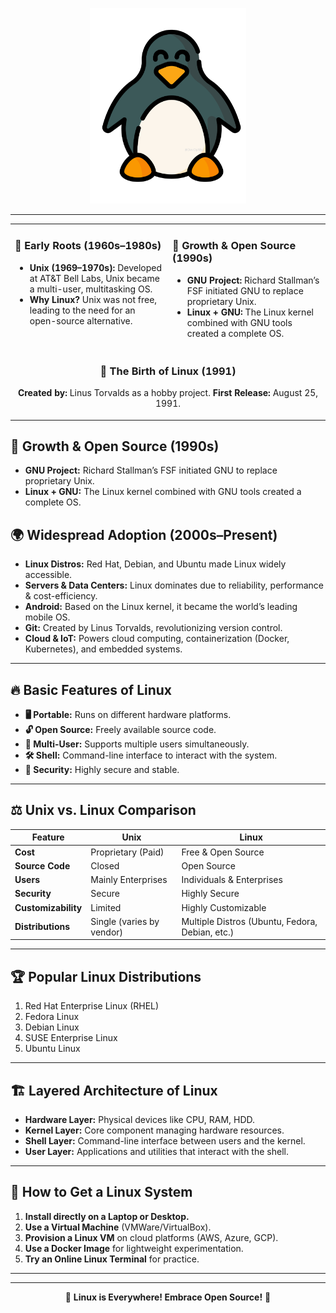 
<p align="center">
  <img src="images/Linuxlogo.png" width="250" alt="Linux Logo">
</p>

---

<table>
  <tr>
    <td width="50%" valign="top">

### 📜 Early Roots (1960s–1980s)
- **Unix (1969–1970s):** Developed at AT&T Bell Labs, Unix became a multi-user, multitasking OS.
- **Why Linux?** Unix was not free, leading to the need for an open-source alternative.

</td>
    <td width="50%" valign="top">

### 🚀 Growth & Open Source (1990s)
- **GNU Project:** Richard Stallman’s FSF initiated GNU to replace proprietary Unix.
- **Linux + GNU:** The Linux kernel combined with GNU tools created a complete OS.

</td>
  </tr>
  <tr>
    <td colspan="2" align="center">

### 🐧 The Birth of Linux (1991)
 **Created by:** Linus Torvalds as a hobby project.
 **First Release:** August 25, 1991.

</td>
  </tr>
</table>




## 🚀 Growth & Open Source (1990s)
- **GNU Project:** Richard Stallman’s FSF initiated GNU to replace proprietary Unix.
- **Linux + GNU:** The Linux kernel combined with GNU tools created a complete OS.

## 🌍 Widespread Adoption (2000s–Present)
- **Linux Distros:** Red Hat, Debian, and Ubuntu made Linux widely accessible.
- **Servers & Data Centers:** Linux dominates due to reliability, performance & cost-efficiency.
- **Android:** Based on the Linux kernel, it became the world’s leading mobile OS.
- **Git:** Created by Linus Torvalds, revolutionizing version control.
- **Cloud & IoT:** Powers cloud computing, containerization (Docker, Kubernetes), and embedded systems.
---

## 🔥 Basic Features of Linux

- **🖥️ Portable:** Runs on different hardware platforms.
- **🔓 Open Source:** Freely available source code.
- **👥 Multi-User:** Supports multiple users simultaneously.
- **🛠️ Shell:** Command-line interface to interact with the system.
- **🔐 Security:** Highly secure and stable.

---

## ⚖️ Unix vs. Linux Comparison

| Feature        | Unix  | Linux  |
|---------------|-------|--------|
| **Cost**      | Proprietary (Paid) | Free & Open Source |
| **Source Code** | Closed | Open Source |
| **Users** | Mainly Enterprises | Individuals & Enterprises |
| **Security** | Secure | Highly Secure |
| **Customizability** | Limited | Highly Customizable |
| **Distributions** | Single (varies by vendor) | Multiple Distros (Ubuntu, Fedora, Debian, etc.) |

---

## 🏆 Popular Linux Distributions

1. Red Hat Enterprise Linux (RHEL)
2. Fedora Linux
3. Debian Linux
4. SUSE Enterprise Linux
5. Ubuntu Linux

---

## 🏗️ Layered Architecture of Linux

- **Hardware Layer:** Physical devices like CPU, RAM, HDD.
- **Kernel Layer:** Core component managing hardware resources.
- **Shell Layer:** Command-line interface between users and the kernel.
- **User Layer:** Applications and utilities that interact with the shell.

---

## 🔧 How to Get a Linux System

1. **Install directly on a Laptop or Desktop.**
2. **Use a Virtual Machine** (VMWare/VirtualBox).
3. **Provision a Linux VM** on cloud platforms (AWS, Azure, GCP).
4. **Use a Docker Image** for lightweight experimentation.
5. **Try an Online Linux Terminal** for practice.

---


---

<p align="center">🚀 <strong>Linux is Everywhere! Embrace Open Source!</strong> 🐧</p>

